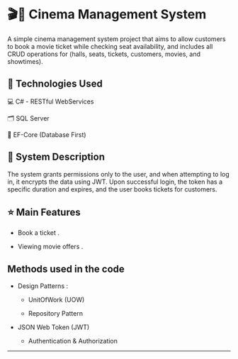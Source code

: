 # 🎬🍿 Cinema Management System

A simple cinema management system project that aims to allow customers to book a movie ticket while checking seat availability, and includes all CRUD operations for (halls, seats, tickets, customers, movies, and showtimes).

## 🧩 Technologies Used

💻 C# - RESTful WebServices

🗂 SQL Server

🔗 EF-Core (Database First)

## 📃 System Description

The system grants permissions only to the user, and when attempting to log in, it encrypts the data using JWT. 
Upon successful login, the token has a specific duration and expires, and the user books tickets for customers.

## ⭐️ Main Features

* Book a ticket .
  
* Viewing movie offers .
  
## Methods used in the code

- Design Patterns :

   * UnitOfWork (UOW)

  * Repository Pattern

- JSON Web Token (JWT)

   * Authentication & Authorization

---
